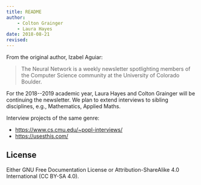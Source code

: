 ```yaml
---
title: README
author: 
    - Colton Grainger
    - Laura Hayes
date: 2018-08-21
revised:
---
```


From the original author, Izabel Aguiar:

> The Neural Network is a weekly newsletter spotlighting members of the Computer Science community at the University of Colorado Boulder.

For the 2018--2019 academic year, Laura Hayes and Colton Grainger will be continuing the newsletter. We plan to extend interviews to sibling disciplines, e.g., Mathematics, Applied Maths.

Interview projects of the same genre:

- https://www.cs.cmu.edu/~popl-interviews/
- https://usesthis.com/

## License

Either GNU Free Documentation License or Attribution-ShareAlike 4.0 International (CC BY-SA 4.0).
